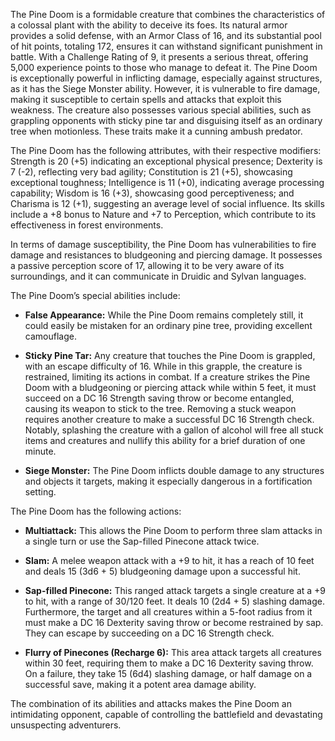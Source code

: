 The Pine Doom is a formidable creature that combines the characteristics of a colossal plant with the ability to deceive its foes. Its natural armor provides a solid defense, with an Armor Class of 16, and its substantial pool of hit points, totaling 172, ensures it can withstand significant punishment in battle. With a Challenge Rating of 9, it presents a serious threat, offering 5,000 experience points to those who manage to defeat it. The Pine Doom is exceptionally powerful in inflicting damage, especially against structures, as it has the Siege Monster ability. However, it is vulnerable to fire damage, making it susceptible to certain spells and attacks that exploit this weakness. The creature also possesses various special abilities, such as grappling opponents with sticky pine tar and disguising itself as an ordinary tree when motionless. These traits make it a cunning ambush predator.

The Pine Doom has the following attributes, with their respective modifiers: Strength is 20 (+5) indicating an exceptional physical presence; Dexterity is 7 (-2), reflecting very bad agility; Constitution is 21 (+5), showcasing exceptional toughness; Intelligence is 11 (+0), indicating average processing capability; Wisdom is 16 (+3), showcasing good perceptiveness; and Charisma is 12 (+1), suggesting an average level of social influence. Its skills include a +8 bonus to Nature and +7 to Perception, which contribute to its effectiveness in forest environments.

In terms of damage susceptibility, the Pine Doom has vulnerabilities to fire damage and resistances to bludgeoning and piercing damage. It possesses a passive perception score of 17, allowing it to be very aware of its surroundings, and it can communicate in Druidic and Sylvan languages.

The Pine Doom’s special abilities include:

- **False Appearance:** While the Pine Doom remains completely still, it could easily be mistaken for an ordinary pine tree, providing excellent camouflage.

- **Sticky Pine Tar:** Any creature that touches the Pine Doom is grappled, with an escape difficulty of 16. While in this grapple, the creature is restrained, limiting its actions in combat. If a creature strikes the Pine Doom with a bludgeoning or piercing attack while within 5 feet, it must succeed on a DC 16 Strength saving throw or become entangled, causing its weapon to stick to the tree. Removing a stuck weapon requires another creature to make a successful DC 16 Strength check. Notably, splashing the creature with a gallon of alcohol will free all stuck items and creatures and nullify this ability for a brief duration of one minute.

- **Siege Monster:** The Pine Doom inflicts double damage to any structures and objects it targets, making it especially dangerous in a fortification setting.

The Pine Doom has the following actions:

- **Multiattack:** This allows the Pine Doom to perform three slam attacks in a single turn or use the Sap-filled Pinecone attack twice.

- **Slam:** A melee weapon attack with a +9 to hit, it has a reach of 10 feet and deals 15 (3d6 + 5) bludgeoning damage upon a successful hit.

- **Sap-filled Pinecone:** This ranged attack targets a single creature at a +9 to hit, with a range of 30/120 feet. It deals 10 (2d4 + 5) slashing damage. Furthermore, the target and all creatures within a 5-foot radius from it must make a DC 16 Dexterity saving throw or become restrained by sap. They can escape by succeeding on a DC 16 Strength check.

- **Flurry of Pinecones (Recharge 6):** This area attack targets all creatures within 30 feet, requiring them to make a DC 16 Dexterity saving throw. On a failure, they take 15 (6d4) slashing damage, or half damage on a successful save, making it a potent area damage ability.

The combination of its abilities and attacks makes the Pine Doom an intimidating opponent, capable of controlling the battlefield and devastating unsuspecting adventurers.